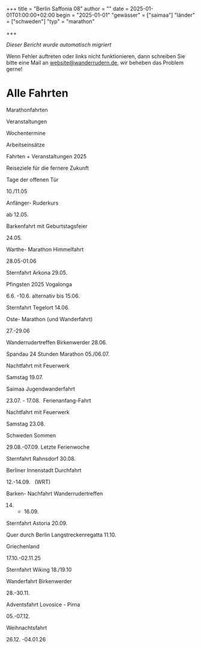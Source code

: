 +++
title = "Berlin Saffonia 08"
author = ""
date = 2025-01-01T01:00:00+02:00
begin = "2025-01-01"
"gewässer" = ["saimaa"]
"länder" = ["schweden"]
"typ" = "marathon"

+++


*Dieser Bericht wurde automatisch migriert*

Wenn Fehler auftreten oder links nicht funktionieren, dann schreiben Sie bitte eine Mail an website@wanderrudern.de, wir beheben das Problem gerne!



# Alle Fahrten


Marathonfahrten

Veranstaltungen

Wochentermine

Arbeitseinsätze

Fahrten + Veranstaltungen 2025

Reiseziele für die fernere Zukunft

Tage der offenen Tür

10./11.05

Anfänger- Ruderkurs

ab 12.05.

Barkenfahrt mit Geburtstagsfeier

24.05.

Warthe- Marathon Himmelfahrt

28.05-01.06

Sternfahrt Arkona 29.05.

Pfingsten 2025 Vogalonga

6.6. -10.6. alternativ bis 15.06.

Sternfahrt Tegelort 14.06.

Oste- Marathon (und Wanderfahrt)

27.-29.06

Wanderrudertreffen Birkenwerder 28.06.

Spandau 24 Stunden Marathon 05./06.07.

Nachtfahrt mit Feuerwerk

Samstag 19.07.

Saimaa Jugendwanderfahrt

23.07. - 17.08.  Ferienanfang-Fahrt

Nachtfahrt mit Feuerwerk

Samstag 23.08.

Schweden Sommen

29.08.-07.09. Letzte Ferienwoche

Sternfahrt Rahnsdorf 30.08.

Berliner Innenstadt Durchfahrt

12.-14.09.   (WRT)

Barken- Nachfahrt Wanderrudertreffen

14. - 16.09.

Sternfahrt Astoria 20.09.

Quer durch Berlin Langstreckenregatta 11.10.

Griechenland

17.10.-02.11.25

Sternfahrt Wiking 18./19.10

Wanderfahrt Birkenwerder

28.-30.11.

Adventsfahrt Lovosice - Pirna

05.-07.12.

Weihnachtsfahrt

26.12. -04.01.26